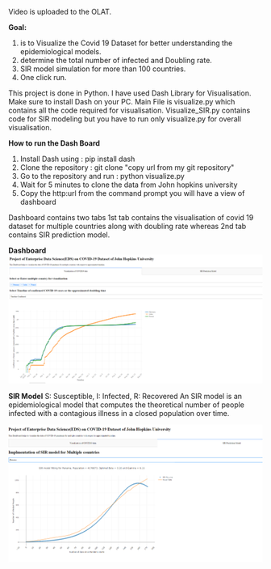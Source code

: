 Video is uploaded to the OLAT.

**Goal:**
1) is to Visualize the Covid 19 Dataset for better understanding the epidemiological models.
2) determine the total number of infected and Doubling rate.
3) SIR model simulation for more than 100 countries.
4) One click run.

This project is done in Python. I have used Dash Library for Visualisation. Make sure to install Dash on your PC.
Main File is visualize.py which contains all the code required for visualisation. 
Visualize_SIR.py contains code for SIR modeling but you have to run only visualize.py for overall visualisation.

**How to run the Dash Board**
1) Install Dash using : pip install dash
2) Clone the repository : git clone "copy url from my git repository"
3) Go to the repository and run : python visualize.py 
4) Wait for 5 minutes to clone the data from John hopkins university
5) Copy the http:url from the command prompt you will have a view of dashboard


Dashboard contains two tabs 1st tab contains the visualisation of covid 19 dataset for multiple countries along with doubling rate whereas 2nd tab contains SIR prediction model.

**Dashboard**
<img src = "Images/Dashboard1.PNG">

**SIR Model**
S: Susceptible, I: Infected, R: Recovered An SIR model is an epidemiological model that computes the theoretical number of people infected with a contagious illness in a closed population over time.

<img src = "Images/SIR_dashboard.PNG">
